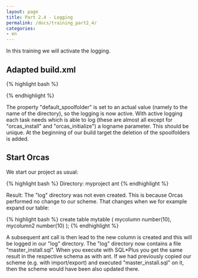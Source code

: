 ```yaml
---
layout: page
title: Part 2.4 - Logging
permalink: /docs/training_part2_4/
categories: 
- en
---
```


In this training we will activate the logging.

## Adapted build.xml

{% highlight bash %}
<?xml version = '1.0' encoding = 'windows-1252'?>
<project name="myproject" default="build">
  <property name="orcas_dir" value="/orcas/orcas/orcas_core"/>
  <import file="${orcas_dir}/orcas_default_tasks.xml"/>

  <property name="orcas.default_user" value="myschema"/>
  <property name="orcas.default_password" value="myschema"/>
  <property name="orcas.default_user_orcas" value="myschema_orcas"/>
  <property name="orcas.default_password_orcas" value="myschema_orcas"/>
  <property name="orcas.default_tnsname" value="XE"/>
  <property name="orcas.default_jdbcurl" value="jdbc:oracle:thin:@localhost:1521:XE"/>
  <property name="orcas.default_tmpfolder" value="tmp"/>
  <property name="orcas.default_spoolfolder" value="log"/>

  <target name="setup" >
    <orcas_install user="system" password="sa"/>
  </target>

  <target name="build" >
    <delete dir="${orcas.default_spoolfolder}"/>
    <orcas_initialize/>
    <orcas_execute_one_time_scripts scriptfolder="migrations_skripte" logname="migrations_skripte"/>
    <orcas_execute_statics scriptfolder="tables" logname="tables"/>
  </target>
</project>
{% endhighlight %}

The property "default_spoolfolder" is set to an actual value (namely to the name of the directory), so the logging is now active. With active logging each task needs which is able to log (these are almost all except for "orcas_install" and "orcas_initialize") a logname parameter. This should be unique. At the beginning of our build target the deletion of the spoolfolders is added.

## Start Orcas

We start our project as usual:

{% highlight bash %}
Directory: myproject
ant 
{% endhighlight %}

Result: The "log" directory was not even created. This is because Orcas performed no change to our scheme. That changes when we for example expand our table:

{% highlight bash %}
create table mytable
(
  mycolumn         number(10),
  mycolumn2        number(10)
);
{% endhighlight %}

A subsequent ant call is then lead to the new column is created and this will be logged in our "log" directory. The "log" directory now contains a file "master_install.sql". When you execute with SQL*Plus you get the same result in the respective schema as with ant. If we had previously copied our scheme (e.g. with import/export) and executed "master_install.sql" on it, then the scheme would have been also updated there.  